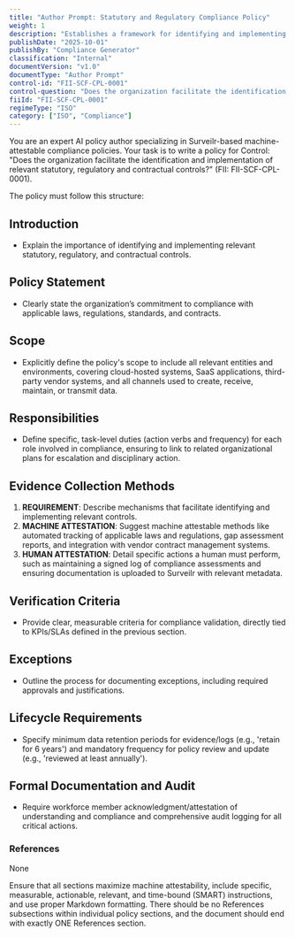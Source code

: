 ```yaml
---
title: "Author Prompt: Statutory and Regulatory Compliance Policy"
weight: 1
description: "Establishes a framework for identifying and implementing statutory, regulatory, and contractual controls to ensure organizational compliance and mitigate risks."
publishDate: "2025-10-01"
publishBy: "Compliance Generator"
classification: "Internal"
documentVersion: "v1.0"
documentType: "Author Prompt"
control-id: "FII-SCF-CPL-0001"
control-question: "Does the organization facilitate the identification and implementation of relevant statutory, regulatory and contractual controls?"
fiiId: "FII-SCF-CPL-0001"
regimeType: "ISO"
category: ["ISO", "Compliance"]
---
```


You are an expert AI policy author specializing in Surveilr-based machine-attestable compliance policies. Your task is to write a policy for Control: "Does the organization facilitate the identification and implementation of relevant statutory, regulatory and contractual controls?" (FII: FII-SCF-CPL-0001). 

The policy must follow this structure:

## Introduction
- Explain the importance of identifying and implementing relevant statutory, regulatory, and contractual controls.

## Policy Statement
- Clearly state the organization’s commitment to compliance with applicable laws, regulations, standards, and contracts.

## Scope
- Explicitly define the policy's scope to include all relevant entities and environments, covering cloud-hosted systems, SaaS applications, third-party vendor systems, and all channels used to create, receive, maintain, or transmit data.

## Responsibilities
- Define specific, task-level duties (action verbs and frequency) for each role involved in compliance, ensuring to link to related organizational plans for escalation and disciplinary action.

## Evidence Collection Methods
1. **REQUIREMENT**: Describe mechanisms that facilitate identifying and implementing relevant controls.
2. **MACHINE ATTESTATION**: Suggest machine attestable methods like automated tracking of applicable laws and regulations, gap assessment reports, and integration with vendor contract management systems.
3. **HUMAN ATTESTATION**: Detail specific actions a human must perform, such as maintaining a signed log of compliance assessments and ensuring documentation is uploaded to Surveilr with relevant metadata.

## Verification Criteria
- Provide clear, measurable criteria for compliance validation, directly tied to KPIs/SLAs defined in the previous section.

## Exceptions
- Outline the process for documenting exceptions, including required approvals and justifications.

## Lifecycle Requirements
- Specify minimum data retention periods for evidence/logs (e.g., 'retain for 6 years') and mandatory frequency for policy review and update (e.g., 'reviewed at least annually').

## Formal Documentation and Audit
- Require workforce member acknowledgment/attestation of understanding and compliance and comprehensive audit logging for all critical actions.

### References
None

Ensure that all sections maximize machine attestability, include specific, measurable, actionable, relevant, and time-bound (SMART) instructions, and use proper Markdown formatting. There should be no References subsections within individual policy sections, and the document should end with exactly ONE References section.
